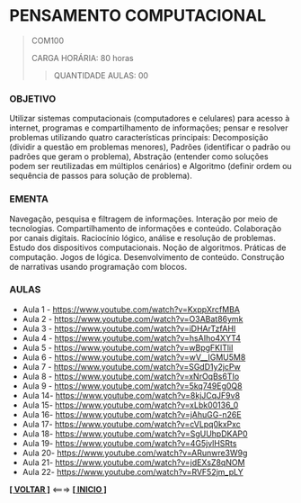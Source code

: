 # PENSAMENTO COMPUTACIONAL

> COM100
>>
> CARGA HORÁRIA: 80 horas
>
>> QUANTIDADE AULAS: 00

### OBJETIVO

Utilizar sistemas computacionais (computadores e celulares) para acesso à internet, programas e compartilhamento de informações; pensar e resolver problemas utilizando quatro características principais: Decomposição (dividir a questão em problemas menores), Padrões (identificar o padrão ou padrões que geram o problema), Abstração (entender como soluções podem ser reutilizadas em múltiplos cenários) e Algoritmo (definir ordem ou sequência de passos para solução de problema).

### EMENTA

Navegação, pesquisa e filtragem de informações. Interação por meio de tecnologias. Compartilhamento de informações e conteúdo. Colaboração por canais digitais. Raciocínio lógico, análise e resolução de problemas. Estudo dos dispositivos computacionais. Noção de algoritmos. Práticas de computação. Jogos de lógica. Desenvolvimento de conteúdo. Construção de narrativas usando programação com blocos.

### AULAS

- Aula 1 - https://www.youtube.com/watch?v=KxppXrcfMBA
- Aula 2 - https://www.youtube.com/watch?v=O3ABat86ymk
- Aula 3 - https://www.youtube.com/watch?v=iDHArTzfAHI
- Aula 4 - https://www.youtube.com/watch?v=hsAIho4XYT4
- Aula 5 - https://www.youtube.com/watch?v=wBpgFKlTliI
- Aula 6 - https://www.youtube.com/watch?v=wV__IGMU5M8
- Aula 7 - https://www.youtube.com/watch?v=SGdD1y2jcPw
- Aula 8 - https://www.youtube.com/watch?v=xNrOqBs6TIo
- Aula 9 - https://www.youtube.com/watch?v=5kq749Eg0Q8
- Aula 14- https://www.youtube.com/watch?v=8kjJCqJF9v8
- Aula 15- https://www.youtube.com/watch?v=xLbk00136_0
- Aula 16- https://www.youtube.com/watch?v=jAhuGG-n26E
- Aula 17- https://www.youtube.com/watch?v=cVLpq0kxPxc
- Aula 18- https://www.youtube.com/watch?v=SgUUhpDKAP0
- Aula 19- https://www.youtube.com/watch?v=4G5jvlHSRts
- Aula 20- https://www.youtube.com/watch?v=ARunwre3W9g
- Aula 21- https://www.youtube.com/watch?v=jdEXsZ8qNOM
- Aula 22- https://www.youtube.com/watch?v=RVF52jm_pLY

[**[ VOLTAR ]**](../../../../../README.md) <===> [**[ INICIO ]**](#inglês)